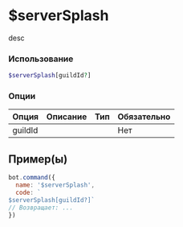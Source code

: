 # $serverSplash
desc
### Использование
```php
$serverSplash[guildId?]
```

### Опции

| Опция | Описание | Тип | Обязательно |
|--------|-------------|------|----------|
| guildId |  |  | Нет |  
## Пример(ы)

```javascript
bot.command({
  name: '$serverSplash',
  code: `
$serverSplash[guildId?]`
// Возвращает: ...
})
```